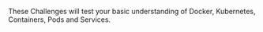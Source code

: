 These Challenges will test your basic understanding of Docker, Kubernetes, Containers, Pods and Services.